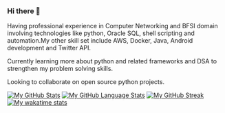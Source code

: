 ### Hi there 👋

Having professional experience in Computer Networking and BFSI domain involving technologies like python, Oracle SQL, shell scripting and automation.My other skill set include AWS, Docker, Java, Android development  and Twitter API.

Currently learning more about python and related frameworks and DSA to strengthen my problem solving skills.

Looking to collaborate on open source python projects. 
<!--
**piyushrj100/piyushrj100** is a ✨ _special_ ✨ repository because its `README.md` (this file) appears on your GitHub profile.

Here are some ideas to get you started:

- 🔭 I’m currently working on ...
- 🌱 I’m currently learning ...
- 👯 I’m looking to collaborate on ...
- 🤔 I’m looking for help with ...
- 💬 Ask me about ...
- 📫 How to reach me: ...
- 😄 Pronouns: ...
- ⚡ Fun fact: ...

-[![My GitHub Stats](https://github-readme-stats.vercel.app/api/?username=piyushrj100&count_private=true&theme=tokyonight&showicons=true)]()
-[![My GitHub Language Stats](https://github-readme-stats.vercel.app/api/top-langs/?username=piyushrj100&langs_count=5&theme=tokyonight)]()
-->

[![My GitHub Stats](https://github-readme-stats.vercel.app/api/?username=piyushrj100&count_private=true&show_icons=true)]()
[![My GitHub Language Stats](https://github-readme-stats.vercel.app/api/top-langs/?username=piyushrj100&langs_count=5)]()
[![My GitHub Streak](https://github-readme-streak-stats.herokuapp.com/?user=piyushrj100)](https://git.io/streak-stats)
[![My  wakatime stats](https://github-readme-stats.vercel.app/api/wakatime?username=piyushrj100)]()


